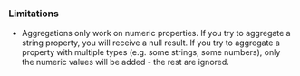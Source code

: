 ### Limitations

* Aggregations only work on numeric properties.  If you try to aggregate a string property, you will receive a null result.
  If you try to aggregate a property with multiple types (e.g. some strings, some numbers), only the numeric values will be
  added - the rest are ignored.
